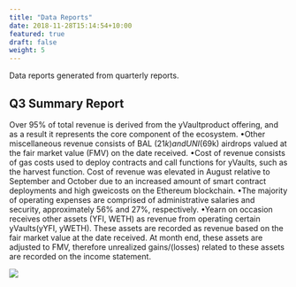 ```yaml
---
title: "Data Reports"
date: 2018-11-28T15:14:54+10:00
featured: true
draft: false
weight: 5
---
```


Data reports generated from quarterly reports.

## Q3 Summary Report

Over 95% of total revenue is derived from the yVaultproduct offering, and as a
result it represents the core component of the ecosystem. •Other miscellaneous
revenue consists of BAL ($21k) and UNI ($69k) airdrops valued at the fair market
value (FMV) on the date received. •Cost of revenue consists of gas costs used to
deploy contracts and call functions for yVaults, such as the harvest function.
Cost of revenue was elevated in August relative to September and October due to
an increased amount of smart contract deployments and high gweicosts on the
Ethereum blockchain. •The majority of operating expenses are comprised of
administrative salaries and security, approximately 56% and 27%, respectively.
•Yearn on occasion receives other assets (YFI, WETH) as revenue from operating
certain yVaults(yYFI, yWETH). These assets are recorded as revenue based on the
fair market value at the date received. At month end, these assets are adjusted
to FMV, therefore unrealized gains/(losses) related to these assets are recorded
on the income statement.

<img src="https://cdn.mathpix.com/snip/images/txPrZLXU5UszG_2abfqPzh3FSJ52I8p9SQf2m16KzE0.original.fullsize.png" />
